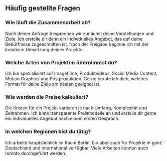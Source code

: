 ## Häufig gestellte Fragen

### Wie läuft die Zusammenarbeit ab?
Nach deiner Anfrage besprechen wir zunächst deine Vorstellungen und Ziele. Ich erstelle dir dann ein individuelles Angebot, das auf deine Bedürfnisse zugeschnitten ist. Nach der Freigabe beginne ich mit der kreativen Umsetzung deines Projekts.

### Welche Arten von Projekten übernimmst du?
Ich bin spezialisiert auf Imagefilme, Produktvideos, Social Media Content, Motion Graphics und Postproduktion. Gerne berate ich dich, welches Format für deine Ziele am besten geeignet ist.

### Wie werden die Preise kalkuliert?
Die Kosten für ein Projekt variieren je nach Umfang, Komplexität und Zeitrahmen. Ich biete transparente Preismodelle an und erstelle dir gerne ein individuelles Angebot nach einem ersten Gespräch.

### In welchen Regionen bist du tätig?
Ich arbeite hauptsächlich im Raum Berlin, bin aber auch für Projekte in ganz Deutschland und international verfügbar. Viele Arbeiten können auch remote durchgeführt werden.